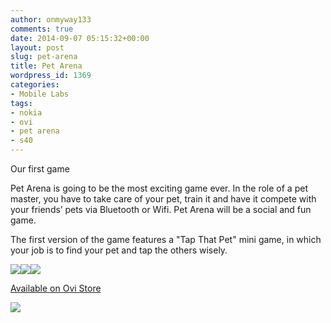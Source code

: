 ```yaml
---
author: onmyway133
comments: true
date: 2014-09-07 05:15:32+00:00
layout: post
slug: pet-arena
title: Pet Arena
wordpress_id: 1369
categories:
- Mobile Labs
tags:
- nokia
- ovi
- pet arena
- s40
---
```


Our first game

Pet Arena is going to be the most exciting game ever.
In the role of a pet master, you have to take care of your pet, train it and have it compete with your friends’ pets via Bluetooth or Wifi. Pet Arena will be a social and fun game.

<!-- more -->

The first version of the game features a "Tap That Pet" mini game, in which your job is to find your pet and tap the others wisely.

![](http://p.d.ovi.com/p/g/store/7324760/Gameplay_Splash_-_Copy-192x192.png?q=-*iDvbyEdYc-dm4dL7DPqgaSGyZiVqip&c=ovi_store)![](http://p.d.ovi.com/p/g/store/7324773/Gameplay_Maingame_-_Copy-192x192.png?q=D-PiDFl6YZm0ngKgLAqGSOznKYvDXUnW&c=ovi_store)![](http://p.d.ovi.com/p/g/store/7324767/Gameplay_Mainmenu_-_Copy-192x192.png?q=Kf3W9qFhJtwYzZ3LjtGIgzXgAnlYiCPk&c=ovi_store)

[Available on Ovi Store](http://store.ovi.com/content/216614)

[![](http://blog.fring.com/southafrica/wp-content/uploads/2009/09/AvailableonOvi_RGB_Green.gif)](http://store.ovi.com/content/216614)
